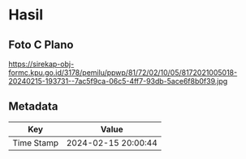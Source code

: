 # Hasil

## Foto C Plano

https://sirekap-obj-formc.kpu.go.id/3178/pemilu/ppwp/81/72/02/10/05/8172021005018-20240215-193731--7ac5f9ca-06c5-4ff7-93db-5ace6f8b0f39.jpg


## Metadata

| Key        | Value               |
| ---------- | ------------------- |
| Time Stamp | 2024-02-15 20:00:44 |




